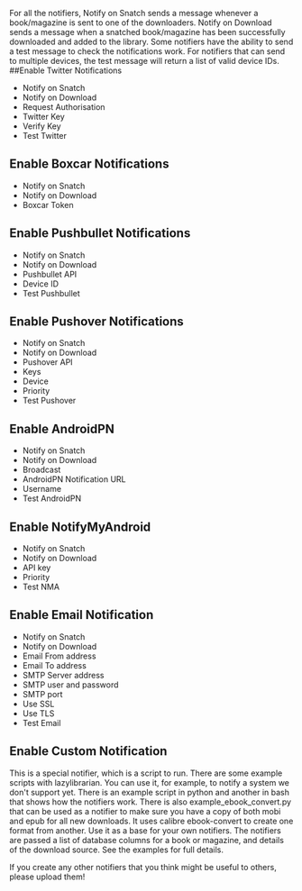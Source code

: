 For all the notifiers, Notify on Snatch sends a message whenever a book/magazine is sent to one of the
downloaders. Notify on Download sends a message when a snatched book/magazine has been successfully
downloaded and added to the library. Some notifiers have the ability to send a test message to check the notifications work. For notifiers that can send to multiple devices, the test message will return a list of valid device IDs.
##Enable Twitter Notifications
* Notify on Snatch
* Notify on Download
* Request Authorisation
* Twitter Key
* Verify Key
* Test Twitter

## Enable Boxcar Notifications
* Notify on Snatch
* Notify on Download
* Boxcar Token

## Enable Pushbullet Notifications
* Notify on Snatch
* Notify on Download
* Pushbullet API
* Device ID
* Test Pushbullet

## Enable Pushover Notifications
* Notify on Snatch
* Notify on Download
* Pushover API
* Keys
* Device
* Priority
* Test Pushover

## Enable AndroidPN
* Notify on Snatch
* Notify on Download
* Broadcast
* AndroidPN Notification URL
* Username
* Test AndroidPN

## Enable NotifyMyAndroid
* Notify on Snatch
* Notify on Download
* API key
* Priority
* Test NMA

## Enable Email Notification
* Notify on Snatch
* Notify on Download
* Email From address
* Email To address
* SMTP Server address
* SMTP user and password
* SMTP port
* Use SSL
* Use TLS
* Test Email

## Enable Custom Notification
This is a special notifier, which is a script to run. There are some example scripts with lazylibrarian. You can use it, for example, to notify a system we don't support yet. There is an example script in python and another in bash that shows how the notifiers work. There is also example_ebook_convert.py that can be used as a notifier to make sure you have a copy of both mobi and epub for all new downloads. It uses calibre ebook-convert to create one format from another. Use it as a base for your own notifiers. The notifiers are passed a list of database columns for a book or magazine, and details of the download source. See the examples for full details.

If you create any other notifiers that you think might be useful to others, please upload them!